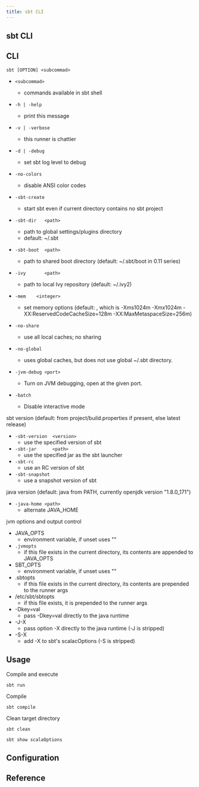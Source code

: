 ```yaml
---
title: sbt CLI
---
```


## sbt CLI


## CLI

```
sbt [OPTION] <subcommad> 
```

* `<subcommad>`
    * commands available in sbt shell


* `-h | -help`
    * print this message
* `-v | -verbose`
    * this runner is chattier
* `-d | -debug`
    * set sbt log level to debug
* `-no-colors`
    * disable ANSI color codes
* `-sbt-create`
    * start sbt even if current directory contains no sbt project
* `-sbt-dir   <path>`
    * path to global settings/plugins directory
    * default: ~/.sbt
* `-sbt-boot  <path>`
    * path to shared boot directory (default: ~/.sbt/boot in 0.11 series)
* `-ivy       <path>`
    * path to local Ivy repository (default: ~/.ivy2)
* `-mem    <integer>`
    * set memory options (default: , which is -Xms1024m -Xmx1024m -XX:ReservedCodeCacheSize=128m -XX:MaxMetaspaceSize=256m)
* `-no-share`
    * use all local caches; no sharing
* `-no-global`
    * uses global caches, but does not use global ~/.sbt directory.
* `-jvm-debug <port>`
    * Turn on JVM debugging, open at the given port.
* `-batch`
    * Disable interactive mode

sbt version (default: from project/build.properties if present, else latest release)

* `-sbt-version  <version>`
    * use the specified version of sbt
* `-sbt-jar      <path>`
    * use the specified jar as the sbt launcher
* `-sbt-rc`
    * use an RC version of sbt
* `-sbt-snapshot`
    * use a snapshot version of sbt

java version (default: java from PATH, currently openjdk version "1.8.0_171")

* `-java-home <path>`
    * alternate JAVA_HOME

jvm options and output control

* JAVA_OPTS
    * environment variable, if unset uses ""
* `.jvmopts`
    * if this file exists in the current directory, its contents are appended to JAVA_OPTS
* SBT_OPTS
    * environment variable, if unset uses ""
* .sbtopts
    * if this file exists in the current directory, its contents are prepended to the runner args
* /etc/sbt/sbtopts
    * if this file exists, it is prepended to the runner args
* -Dkey=val
    * pass -Dkey=val directly to the java runtime
* -J-X
    * pass option -X directly to the java runtime (-J is stripped)
* -S-X
    * add -X to sbt's scalacOptions (-S is stripped)

## Usage
Compile and execute

```
sbt run
```

Compile

```
sbt compile
```

Clean target directory

```
sbt clean
```

```
sbt show scalaOptions
```

## Configuration

## Reference
